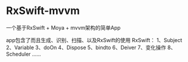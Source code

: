 # RxSwift-mvvm
一个基于RxSwift + Moya + mvvm架构的简单App

app包含了而且生成、识别、扫描、以及RxSwift的使用
RxSwift：
1、Subject
2、Variable
3、doOn
4、Dispose
5、bindto
6、Deiver
7、变化操作
8、Scheduler
......
